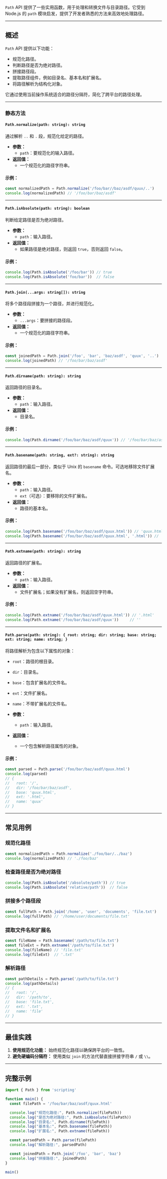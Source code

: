`Path` API 提供了一些实用函数，用于处理和转换文件与目录路径。它受到 Node.js 的 `path` 模块启发，提供了开发者熟悉的方法来高效地处理路径。

---

## 概述

`Path` API 提供以下功能：
- 规范化路径。
- 判断路径是否为绝对路径。
- 拼接路径段。
- 提取路径组件，例如目录名、基本名和扩展名。
- 将路径解析为结构化对象。

它通过使用当前操作系统适合的路径分隔符，简化了跨平台的路径处理。

---

### 静态方法

#### `Path.normalize(path: string): string`

通过解析 `..` 和 `.` 段，规范化给定的路径。

- **参数：**
  - `path`：要规范化的输入路径。
- **返回值：**
  - 一个规范化的路径字符串。

#### 示例：

```typescript
const normalizedPath = Path.normalize('/foo/bar//baz/asdf/quux/..')
console.log(normalizedPath) // '/foo/bar/baz/asdf'
```

---

#### `Path.isAbsolute(path: string): boolean`

判断给定路径是否为绝对路径。

- **参数：**
  - `path`：输入路径。
- **返回值：**
  - 如果路径是绝对路径，则返回 `true`，否则返回 `false`。

#### 示例：

```typescript
console.log(Path.isAbsolute('/foo/bar')) // true
console.log(Path.isAbsolute('foo/bar'))  // false
```

---

#### `Path.join(...args: string[]): string`

将多个路径段拼接为一个路径，并进行规范化。

- **参数：**
  - `...args`：要拼接的路径段。
- **返回值：**
  - 一个规范化的路径字符串。

#### 示例：

```typescript
const joinedPath = Path.join('/foo', 'bar', 'baz/asdf', 'quux', '..')
console.log(joinedPath) // '/foo/bar/baz/asdf'
```

---

#### `Path.dirname(path: string): string`

返回路径的目录名。

- **参数：**
  - `path`：输入路径。
- **返回值：**
  - 目录名。

#### 示例：

```typescript
console.log(Path.dirname('/foo/bar/baz/asdf/quux')) // '/foo/bar/baz/asdf'
```

---

#### `Path.basename(path: string, ext?: string): string`

返回路径的最后一部分，类似于 Unix 的 `basename` 命令。可选地移除文件扩展名。

- **参数：**
  - `path`：输入路径。
  - `ext`（可选）：要移除的文件扩展名。
- **返回值：**
  - 路径的基本名。

#### 示例：

```typescript
console.log(Path.basename('/foo/bar/baz/asdf/quux.html')) // 'quux.html'
console.log(Path.basename('/foo/bar/baz/asdf/quux.html', '.html')) // 'quux'
```

---

#### `Path.extname(path: string): string`

返回路径的扩展名。

- **参数：**
  - `path`：输入路径。
- **返回值：**
  - 文件扩展名；如果没有扩展名，则返回空字符串。

#### 示例：

```typescript
console.log(Path.extname('/foo/bar/baz/asdf/quux.html')) // '.html'
console.log(Path.extname('/foo/bar/baz/asdf/quux'))     // ''
```

---

#### `Path.parse(path: string): { root: string; dir: string; base: string; ext: string; name: string; }`

将路径解析为包含以下属性的对象：
- `root`：路径的根目录。
- `dir`：目录名。
- `base`：包含扩展名的文件名。
- `ext`：文件扩展名。
- `name`：不带扩展名的文件名。

- **参数：**
  - `path`：输入路径。
- **返回值：**
  - 一个包含解析路径属性的对象。

#### 示例：

```typescript
const parsed = Path.parse('/foo/bar/baz/asdf/quux.html')
console.log(parsed)
// {
//   root: '/',
//   dir: '/foo/bar/baz/asdf',
//   base: 'quux.html',
//   ext: '.html',
//   name: 'quux'
// }
```

---

## 常见用例

### 规范化路径

```typescript
const normalizedPath = Path.normalize('./foo/bar/../baz')
console.log(normalizedPath) // './foo/baz'
```

### 检查路径是否为绝对路径

```typescript
console.log(Path.isAbsolute('/absolute/path')) // true
console.log(Path.isAbsolute('relative/path'))  // false
```

### 拼接多个路径段

```typescript
const fullPath = Path.join('/home', 'user', 'documents', 'file.txt')
console.log(fullPath) // '/home/user/documents/file.txt'
```

### 提取文件名和扩展名

```typescript
const fileName = Path.basename('/path/to/file.txt')
const fileExt = Path.extname('/path/to/file.txt')
console.log(fileName) // 'file.txt'
console.log(fileExt)  // '.txt'
```

### 解析路径

```typescript
const pathDetails = Path.parse('/path/to/file.txt')
console.log(pathDetails)
// {
//   root: '/',
//   dir: '/path/to',
//   base: 'file.txt',
//   ext: '.txt',
//   name: 'file'
// }
```

---

## 最佳实践

1. **使用规范化功能：** 始终规范化路径以确保跨平台的一致性。
2. **避免硬编码分隔符：** 使用类似 `join` 的方法代替直接拼接字符串 `/` 或 `\\`。

---

## 完整示例

```typescript
import { Path } from 'scripting'

function main() {
  const filePath = '/foo/bar/baz/asdf/quux.html'

  console.log("规范化路径:", Path.normalize(filePath))
  console.log("是否为绝对路径:", Path.isAbsolute(filePath))
  console.log("目录名:", Path.dirname(filePath))
  console.log("基本名:", Path.basename(filePath))
  console.log("扩展名:", Path.extname(filePath))

  const parsedPath = Path.parse(filePath)
  console.log("解析路径:", parsedPath)

  const joinedPath = Path.join('/foo', 'bar', 'baz')
  console.log("拼接路径:", joinedPath)
}

main()
```